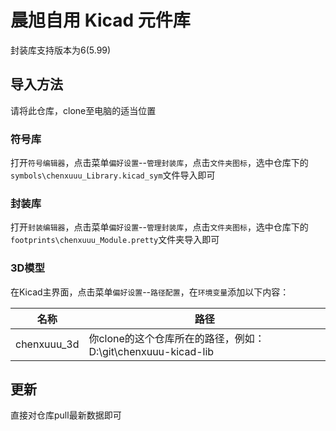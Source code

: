 # 晨旭自用 Kicad 元件库

封装库支持版本为6(5.99)

## 导入方法

请将此仓库，clone至电脑的适当位置

### 符号库

打开`符号编辑器`，点击菜单`偏好设置`--`管理封装库`，点击`文件夹图标`，选中仓库下的`symbols\chenxuuu_Library.kicad_sym`文件导入即可

### 封装库

打开`封装编辑器`，点击菜单`偏好设置`--`管理封装库`，点击`文件夹图标`，选中仓库下的`footprints\chenxuuu_Module.pretty`文件夹导入即可

### 3D模型

在Kicad主界面，点击菜单`偏好设置`--`路径配置`，在`环境变量`添加以下内容：

|名称|路径|
|-|-|
|chenxuuu_3d|你clone的这个仓库所在的路径，例如：D:\git\chenxuuu-kicad-lib|

## 更新

直接对仓库pull最新数据即可
